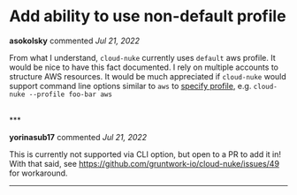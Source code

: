 # Add ability to use non-default profile

**asokolsky** commented *Jul 21, 2022*

From what I understand, `cloud-nuke` currently uses `default` aws profile.
It would be nice to have this fact documented.
I rely on multiple accounts to structure AWS resources.
It would be much appreciated if `cloud-nuke` would support command line options similar to `aws` to
[specify profile](https://docs.aws.amazon.com/cli/latest/userguide/cli-configure-profiles.html), e.g.
`cloud-nuke --profile foo-bar aws`

<br />
***


**yorinasub17** commented *Jul 21, 2022*

This is currently not supported via CLI option, but open to a PR to add it in! With that said, see https://github.com/gruntwork-io/cloud-nuke/issues/49 for workaround.
***

